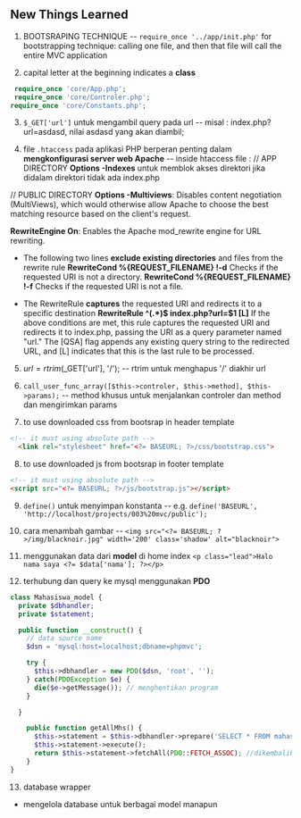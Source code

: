 ## New Things Learned
1. BOOTSRAPING TECHNIQUE
-- `require_once '../app/init.php'` for bootstrapping technique: calling one file, and then that file will call the entire MVC application

2. capital letter at the beginning indicates a __class__
```php
 require_once 'core/App.php';
 require_once 'core/Controler.php';
require_once 'core/Constants.php';
 ```

 3. `$_GET['url']` untuk mengambil query pada url
 -- misal : index.php?url=asdasd, nilai asdasd yang akan diambil;

4. file `.htaccess` pada aplikasi PHP berperan penting dalam __mengkonfigurasi server web Apache__
-- inside htaccess file : 
// APP DIRECTORY
__Options -Indexes__ untuk memblok akses direktori jika didalam direktori tidak ada index.php

// PUBLIC DIRECTORY
__Options -Multiviews__: Disables content negotiation (MultiViews), which would otherwise allow Apache to choose the best matching resource based on the client's request.

__RewriteEngine On__: Enables the Apache mod_rewrite engine for URL rewriting.

- The following two lines __exclude existing directories__ and files from the rewrite rule
__RewriteCond %{REQUEST_FILENAME} !-d__ Checks if the requested URI is not a directory.
__RewriteCond %{REQUEST_FILENAME} !-f__ Checks if the requested URI is not a file.

- The RewriteRule __captures__ the requested URI and redirects it to a specific destination
__RewriteRule ^(.*)$ index.php?url=$1 [L]__ If the above conditions are met, this rule captures the requested URI and redirects it to index.php, passing the URI as a query parameter named "url." The [QSA] flag appends any existing query string to the redirected URL, and [L] indicates that this is the last rule to be processed.

5. $url = rtrim($_GET['url'], '/'); 
-- rtrim untuk menghapus '/' diakhir url

6. `call_user_func_array([$this->controler, $this->method], $this->params);`
-- method khusus untuk menjalankan controler dan method dan mengirimkan params
 
7. to use downloaded css from bootsrap in header template
```html  
<!-- it must using absolute path -->
  <link rel="stylesheet" href="<?= BASEURL; ?>/css/bootstrap.css">
```

8. to use downloaded js from bootsrap in footer template
```html  
<!-- it must using absolute path -->
<script src="<?= BASEURL; ?>/js/bootstrap.js"></script>
```

9. `define()` untuk menyimpan konstanta
-- e.g. `define('BASEURL', 'http://localhost/projects/003%20mvc/public');`

10. cara menambah gambar
--  `<img src="<?= BASEURL; ?>/img/blacknoir.jpg" width='200' class='shadow' alt="blacknoir">`

11. menggunakan data dari __model__ di home index
`<p class="lead">Halo nama saya <?= $data['nama']; ?></p>`

12. terhubung dan query ke mysql menggunakan __PDO__
```php
class Mahasiswa_model {
  private $dbhandler;
  private $statement;

  public function __construct() {
    // data source name
    $dsn = 'mysql:host=localhost;dbname=phpmvc'; 

    try {
      $this->dbhandler = new PDO($dsn, 'root', '');
    } catch(PDOException $e) {
      die($e->getMessage()); // menghentikan program
    }

  }

    public function getAllMhs() {
      $this->statement = $this->dbhandler->prepare('SELECT * FROM mahasiswa');
      $this->statement->execute();
      return $this->statement->fetchAll(PDO::FETCH_ASSOC); //dikembalikan sbg array assoc
    }
}
```

13. database wrapper
- mengelola database untuk berbagai model manapun

